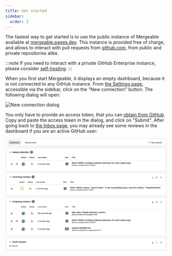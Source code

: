 ```yaml
---
title: Get started
sidebar:
  order: 3
---
```


The fastest way to get started is to use the public instance of Mergeable available at [mergeable.pages.dev](https://mergeable.pages.dev).
This instance is provided free of charge, and allows to interact with pull requests from [github.com](https://github.com), from public and private repositories alike.

:::note
If you need to interact with a private GitHub Enterprise instance, please consider [self-hosting](../../self-host/).
:::

When you first start Mergeable, it displays an empty dashboard, because it is not connected to any GitHub instance.
From [the Settings page](https://mergeable.pages.dev/settings), accessible via the sidebar, click on the "New connection" button.
The following dialog will open:

![New connection dialog](../../../assets/screenshots/new-connection.png)

You only have to provide an access token, that you can [obtain from GitHub](https://github.com/settings/tokens).
Copy and paste the access token in the dialog, and click on "Submit".
After going back to [the Inbox page](https://mergeable.pages.dev/inbox), you may already see some reviews in the dashboard if you are an active GitHub user:

![Inbox](../../../assets/screenshots/dashboard.png)